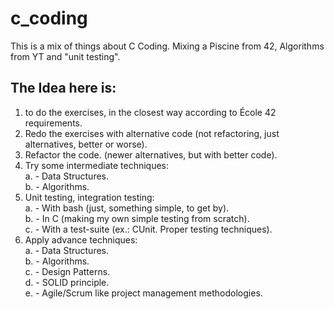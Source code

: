# c_coding
This is a mix of things about C Coding. Mixing a Piscine from 42, Algorithms from YT and "unit testing".


## The Idea here is:

1. to do the exercises, in the closest way according to École 42 requirements.  
2. Redo the exercises with alternative code (not refactoring, just alternatives, better or worse).  
3. Refactor the code. (newer alternatives, but with better code).  
4. Try some intermediate techniques:  
  a. - Data Structures.  
  b. - Algorithms.  
5. Unit testing, integration testing:  
  a. - With bash (just, something simple, to get by).  
  b. - In C (making my own simple testing from scratch).  
  c. - With a test-suite (ex.: CUnit. Proper testing techniques).  
6. Apply advance techniques:  
  a. - Data Structures.  
  b. - Algorithms.  
  c. - Design Patterns.  
  d. - SOLID principle.  
  e. - Agile/Scrum like project management methodologies.  
